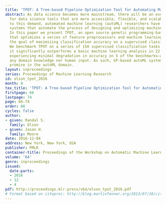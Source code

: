 ```yaml
---
title: 'TPOT: A Tree-based Pipeline Optimization Tool for Automating Machine Learning'
abstract: As data science becomes more mainstream, there will be an ever-growing demand
  for data science tools that are more accessible, flexible, and scalable. In response
  to this demand, automated machine learning (autoML) researchers have begun building
  systems that automate the process of designing and optimizing machine learning pipelines.
  In this paper we present TPOT, an open source genetic programming-based autoML system
  that optimizes a series of feature preprocessors and machine learning models with
  the goal of maximizing classification accuracy on a supervised classification task.
  We benchmark TPOT on a series of 150 supervised classification tasks and find that
  it significantly outperforms a basic machine learning analysis in 22 of them, while
  experiencing minimal degradation in accuracy on 5 of the benchmarks—all without
  any domain knowledge nor human input. As such, GP-based autoML systems show considerable
  promise in the autoML domain.
layout: inproceedings
series: Proceedings of Machine Learning Research
id: olson_tpot_2016
month: 0
tex_title: 'TPOT: A Tree-based Pipeline Optimization Tool for Automating Machine Learning'
firstpage: 66
lastpage: 74
page: 66-74
order: 66
cycles: false
author:
- given: Randal S.
  family: Olson
- given: Jason H.
  family: Moore
date: 2016-12-04
address: New York, New York, USA
publisher: PMLR
container-title: Proceedings of the Workshop on Automatic Machine Learning
volume: '64'
genre: inproceedings
issued:
  date-parts:
  - 2016
  - 12
  - 4
pdf: http://proceedings.mlr.press/v64/olson_tpot_2016.pdf
# Format based on citeproc: http://blog.martinfenner.org/2013/07/30/citeproc-yaml-for-bibliographies/
---
```

